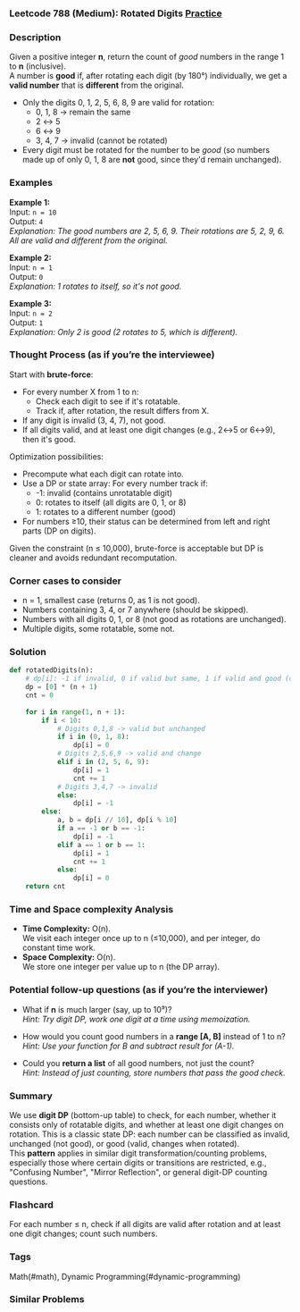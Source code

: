 ### Leetcode 788 (Medium): Rotated Digits [Practice](https://leetcode.com/problems/rotated-digits)

### Description  
Given a positive integer **n**, return the count of *good* numbers in the range 1 to **n** (inclusive).  
A number is **good** if, after rotating each digit (by 180°) individually, we get a **valid number** that is **different** from the original.  
- Only the digits 0, 1, 2, 5, 6, 8, 9 are valid for rotation:
    - 0, 1, 8 → remain the same
    - 2 ↔ 5
    - 6 ↔ 9
    - 3, 4, 7 → invalid (cannot be rotated)
- Every digit must be rotated for the number to be *good* (so numbers made up of only 0, 1, 8 are **not** good, since they'd remain unchanged).

### Examples  

**Example 1:**  
Input: `n = 10`  
Output: `4`  
*Explanation: The good numbers are 2, 5, 6, 9. Their rotations are 5, 2, 9, 6. All are valid and different from the original.*

**Example 2:**  
Input: `n = 1`  
Output: `0`  
*Explanation: 1 rotates to itself, so it's not good.*

**Example 3:**  
Input: `n = 2`  
Output: `1`  
*Explanation: Only 2 is good (2 rotates to 5, which is different).*

### Thought Process (as if you’re the interviewee)  

Start with **brute-force**:  
- For every number X from 1 to n:
  - Check each digit to see if it's rotatable.
  - Track if, after rotation, the result differs from X.
- If any digit is invalid (3, 4, 7), not good.
- If all digits valid, and at least one digit changes (e.g., 2↔5 or 6↔9), then it's good.

Optimization possibilities:
- Precompute what each digit can rotate into.
- Use a DP or state array: For every number track if:
    - -1: invalid (contains unrotatable digit)
    - 0: rotates to itself (all digits are 0, 1, or 8)
    - 1: rotates to a different number (good)
- For numbers ≥10, their status can be determined from left and right parts (DP on digits).

Given the constraint (n ≤ 10,000), brute-force is acceptable but DP is cleaner and avoids redundant recomputation.

### Corner cases to consider  
- n = 1, smallest case (returns 0, as 1 is not good).
- Numbers containing 3, 4, or 7 anywhere (should be skipped).
- Numbers with all digits 0, 1, or 8 (not good as rotations are unchanged).
- Multiple digits, some rotatable, some not.

### Solution

```python
def rotatedDigits(n):
    # dp[i]: -1 if invalid, 0 if valid but same, 1 if valid and good (changes)
    dp = [0] * (n + 1)
    cnt = 0
    
    for i in range(1, n + 1):
        if i < 10:
            # Digits 0,1,8 -> valid but unchanged
            if i in (0, 1, 8):
                dp[i] = 0
            # Digits 2,5,6,9 -> valid and change
            elif i in (2, 5, 6, 9):
                dp[i] = 1
                cnt += 1
            # Digits 3,4,7 -> invalid
            else:
                dp[i] = -1
        else:
            a, b = dp[i // 10], dp[i % 10]
            if a == -1 or b == -1:
                dp[i] = -1
            elif a == 1 or b == 1:
                dp[i] = 1
                cnt += 1
            else:
                dp[i] = 0
    return cnt
```

### Time and Space complexity Analysis  

- **Time Complexity:** O(n).  
  We visit each integer once up to n (≤10,000), and per integer, do constant time work.
- **Space Complexity:** O(n).  
  We store one integer per value up to n (the DP array).

### Potential follow-up questions (as if you’re the interviewer)  

- What if **n** is much larger (say, up to 10⁹)?  
  *Hint: Try digit DP, work one digit at a time using memoization.*

- How would you count good numbers in a **range [A, B]** instead of 1 to n?  
  *Hint: Use your function for B and subtract result for (A-1).*

- Could you **return a list** of all good numbers, not just the count?  
  *Hint: Instead of just counting, store numbers that pass the good check.*

### Summary
We use **digit DP** (bottom-up table) to check, for each number, whether it consists only of rotatable digits, and whether at least one digit changes on rotation. This is a classic state DP: each number can be classified as invalid, unchanged (not good), or good (valid, changes when rotated).  
This **pattern** applies in similar digit transformation/counting problems, especially those where certain digits or transitions are restricted, e.g., "Confusing Number", "Mirror Reflection", or general digit-DP counting questions.


### Flashcard
For each number ≤ n, check if all digits are valid after rotation and at least one digit changes; count such numbers.

### Tags
Math(#math), Dynamic Programming(#dynamic-programming)

### Similar Problems
